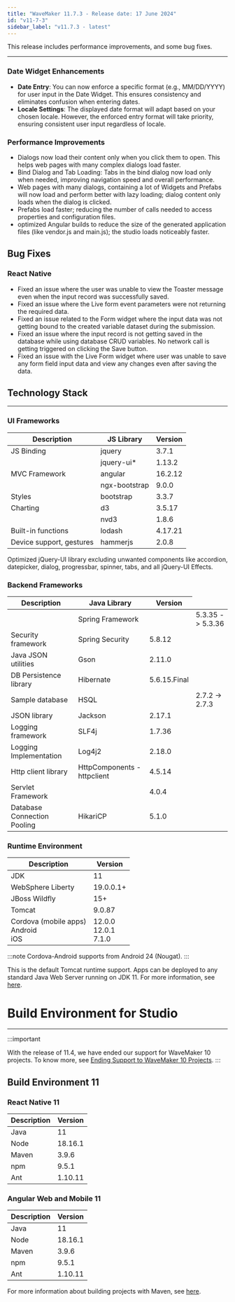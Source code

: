 ```yaml
---
title: "WaveMaker 11.7.3 - Release date: 17 June 2024"
id: "v11-7-3"
sidebar_label: "v11.7.3 - latest"
---
```


This release includes performance improvements, and some bug fixes.

---

### Date Widget Enhancements

- **Date Entry**: You can now enforce a specific format (e.g., MM/DD/YYYY) for user input in the Date Widget. This ensures consistency and eliminates confusion when entering dates.  
- **Locale Settings**: The displayed date format will adapt based on your chosen locale. However, the enforced entry format will take priority, ensuring consistent user input regardless of locale.


### Performance Improvements

- Dialogs now load their content only when you click them to open. This helps web pages with many complex dialogs load faster.
- Bind Dialog and Tab Loading: Tabs in the bind dialog now load only when needed, improving navigation speed and overall performance.
- Web pages with many dialogs, containing a lot of Widgets and Prefabs will now load and perform better with lazy loading; dialog content only loads when the dialog is clicked.
- Prefabs load faster; reducing the number of calls needed to access properties and configuration files. 
- optimized Angular builds to reduce the size of the generated application files (like vendor.js and main.js); the studio loads noticeably faster.

## Bug Fixes


### React Native

- Fixed an issue where the user was unable to view the Toaster message even when the input record was successfully saved.
- Fixed an issue where the Live form event parameters were not returning the required data.
- Fixed an issue related to the Form widget where the input data was not getting bound to the created variable dataset during the submission.
- Fixed an issue where the input record is not getting saved in the database while using database CRUD variables. No network call is getting triggered on clicking the Save button.
- Fixed an issue with the Live Form widget where user was unable to save any form field input data and view any changes even after saving the data.

## Technology Stack

---

### UI Frameworks

| Description | JS Library | Version |
| --- | --- | --- |
| JS Binding | jquery |  3.7.1 |
|  | jquery-ui* | 1.13.2 |
| MVC Framework | angular | 16.2.12  |
|  | ngx-bootstrap | 9.0.0 |
| Styles | bootstrap | 3.3.7 |
| Charting | d3 | 3.5.17 |
|  | nvd3 | 1.8.6 |
| Built-in functions | lodash | 4.17.21|
| Device support, gestures | hammerjs | 2.0.8 |

Optimized jQuery-UI library excluding unwanted components like accordion, datepicker, dialog, progressbar, spinner, tabs, and all jQuery-UI Effects.

### Backend Frameworks

| Description | Java Library | Version |
| --- | --- | --- |
|  | Spring Framework | <td className="versiontdbgcolor"> 5.3.35 -> 5.3.36 </td>|
| Security framework | Spring Security |  5.8.12 |
| Java JSON utilities | Gson  | 2.11.0 |
| DB Persistence library | Hibernate | 5.6.15.Final |
| Sample database | HSQL |  <td className="versiontdbgcolor"> 2.7.2 -> 2.7.3 </td> |
| JSON library | Jackson | 2.17.1 |
| Logging framework | SLF4j | 1.7.36 |
| Logging Implementation | Log4j2 | 2.18.0|
| Http client library  | HttpComponents -  httpclient |  4.5.14 |
| Servlet Framework |  | 4.0.4 |
| Database Connection Pooling | HikariCP | 5.1.0 |

### Runtime Environment

| Description | Version |
| --- | --- |
| JDK | 11 |
| WebSphere Liberty | 19.0.0.1+ |
| JBoss Wildfly | 15+ |
| Tomcat | 9.0.87 |
| Cordova (mobile apps) <br/> Android <br/> iOS |12.0.0 <br/> 12.0.1 <br/> 7.1.0 |

:::note
Cordova-Android supports from Android 24 (Nougat).
:::

This is the default Tomcat runtime support. Apps can be deployed to any standard Java Web Server running on JDK 11. For more information, see [here](/learn/app-development/deployment/deployment-web-server).

# Build Environment for Studio
---

:::important

With the release of 11.4, we have ended our support for WaveMaker 10 projects. To know more, see [Ending Support to WaveMaker 10 Projects](/learn/blog/2023/08/11/wavemaker10x-end-of-support).
:::

## Build Environment 11 

### React Native 11

|Description|	Version|
|---|---|
|Java |11 |
|Node|18.16.1|
|Maven| 3.9.6 |
|npm | 9.5.1|
|Ant|	1.10.11|


### Angular Web and Mobile 11

|Description|	Version|
|---|---|
|Java | 11 |
|Node| 18.16.1|
|Maven| 3.9.6 |
|npm |	9.5.1|
|Ant|	1.10.11|

For more information about building projects with Maven, see [here](/learn/app-development/deployment/building-with-maven).


